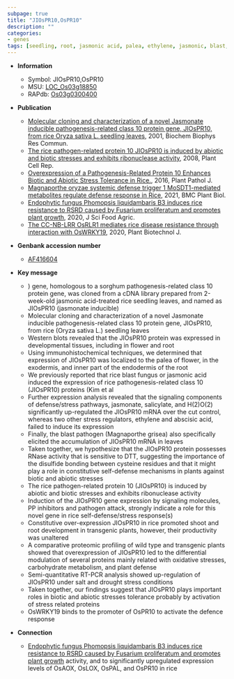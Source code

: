 ```yaml
---
subpage: true
title: "JIOsPR10,OsPR10"
description: ""
categories:
- genes
tags: [seedling, root, jasmonic acid, palea, ethylene, jasmonic, blast, flower, defense, biotic stress, abiotic stress, jasmonate, shoot, development, oxidative stress, drought, salt, tolerance, oxidative, root development, stress, drought stress, drought stress , defence, defence response]
---
```


* **Information**  
    + Symbol: JIOsPR10,OsPR10  
    + MSU: [LOC_Os03g18850](http://rice.plantbiology.msu.edu/cgi-bin/ORF_infopage.cgi?orf=LOC_Os03g18850)  
    + RAPdb: [Os03g0300400](http://rapdb.dna.affrc.go.jp/viewer/gbrowse_details/irgsp1?name=Os03g0300400)  

* **Publication**  
    + [Molecular cloning and characterization of a novel Jasmonate inducible pathogenesis-related class 10 protein gene, JIOsPR10, from rice Oryza sativa L. seedling leaves](http://www.ncbi.nlm.nih.gov/pubmed?term=Molecular+cloning+and+characterization+of+a+novel+Jasmonate+inducible+pathogenesis-related+class+10+protein+gene,+JIOsPR10,+from+rice+Oryza+sativa+L.+seedling+leaves%5BTitle%5D), 2001, Biochem Biophys Res Commun.
    + [The rice pathogen-related protein 10 JIOsPR10 is induced by abiotic and biotic stresses and exhibits ribonuclease activity](http://www.ncbi.nlm.nih.gov/pubmed?term=The+rice+pathogen-related+protein+10+JIOsPR10+is+induced+by+abiotic+and+biotic+stresses+and+exhibits+ribonuclease+activity%5BTitle%5D), 2008, Plant Cell Rep.
    + [Overexpression of a Pathogenesis-Related Protein 10 Enhances Biotic and Abiotic Stress Tolerance in Rice.](http://www.ncbi.nlm.nih.gov/pubmed?term=Overexpression+of+a+Pathogenesis-Related+Protein+10+Enhances+Biotic+and+Abiotic+Stress+Tolerance+in+Rice.%5BTitle%5D), 2016, Plant Pathol J.
    + [Magnaporthe oryzae systemic defense trigger 1 MoSDT1-mediated metabolites regulate defense response in Rice](http://www.ncbi.nlm.nih.gov/pubmed?term=Magnaporthe+oryzae+systemic+defense+trigger+1+MoSDT1-mediated+metabolites+regulate+defense+response+in+Rice%5BTitle%5D), 2021, BMC Plant Biol.
    + [Endophytic fungus Phomopsis liquidambaris B3 induces rice resistance to RSRD caused by Fusarium proliferatum and promotes plant growth](http://www.ncbi.nlm.nih.gov/pubmed?term=Endophytic+fungus+Phomopsis+liquidambaris+B3+induces+rice+resistance+to+RSRD+caused+by+Fusarium+proliferatum+and+promotes+plant+growth%5BTitle%5D), 2020, J Sci Food Agric.
    + [The CC-NB-LRR OsRLR1 mediates rice disease resistance through interaction with OsWRKY19](http://www.ncbi.nlm.nih.gov/pubmed?term=The+CC-NB-LRR+OsRLR1+mediates+rice+disease+resistance+through+interaction+with+OsWRKY19%5BTitle%5D), 2020, Plant Biotechnol J.

* **Genbank accession number**  
    + [AF416604](http://www.ncbi.nlm.nih.gov/nuccore/AF416604)

* **Key message**  
    + ) gene, homologous to a sorghum pathogenesis-related class 10 protein gene, was cloned from a cDNA library prepared from 2-week-old jasmonic acid-treated rice seedling leaves, and named as JIOsPR10 (jasmonate inducible)
    + Molecular cloning and characterization of a novel Jasmonate inducible pathogenesis-related class 10 protein gene, JIOsPR10, from rice (Oryza sativa L.) seedling leaves
    + Western blots revealed that the JIOsPR10 protein was expressed in developmental tissues, including in flower and root
    + Using immunohistochemical techniques, we determined that expression of JIOsPR10 was localized to the palea of flower, in the exodermis, and inner part of the endodermis of the root
    + We previously reported that rice blast fungus or jasmonic acid induced the expression of rice pathogenesis-related class 10 (JIOsPR10) proteins (Kim et al
    + Further expression analysis revealed that the signaling components of defense/stress pathways, jasmonate, salicylate, and H(2)O(2) significantly up-regulated the JIOsPR10 mRNA over the cut control, whereas two other stress regulators, ethylene and abscisic acid, failed to induce its expression
    + Finally, the blast pathogen (Magnaporthe grisea) also specifically elicited the accumulation of JIOsPR10 mRNA in leaves
    + Taken together, we hypothesize that the JIOsPR10 protein possesses RNase activity that is sensitive to DTT, suggesting the importance of the disulfide bonding between cysteine residues and that it might play a role in constitutive self-defense mechanisms in plants against biotic and abiotic stresses
    + The rice pathogen-related protein 10 (JIOsPR10) is induced by abiotic and biotic stresses and exhibits ribonuclease activity
    + Induction of the JIOsPR10 gene expression by signaling molecules, PP inhibitors and pathogen attack, strongly indicate a role for this novel gene in rice self-defense/stress response(s)
    + Constitutive over-expression JIOsPR10 in rice promoted shoot and root development in transgenic plants, however, their productivity was unaltered
    + A comparative proteomic profiling of wild type and transgenic plants showed that overexpression of JIOsPR10 led to the differential modulation of several proteins mainly related with oxidative stresses, carbohydrate metabolism, and plant defense
    + Semi-quantitative RT-PCR analysis showed up-regulation of JIOsPR10 under salt and drought stress conditions
    + Taken together, our findings suggest that JIOsPR10 plays important roles in biotic and abiotic stresses tolerance probably by activation of stress related proteins
    + OsWRKY19 binds to the promoter of OsPR10 to activate the defence response

* **Connection**  
    + [Endophytic fungus Phomopsis liquidambaris B3 induces rice resistance to RSRD caused by Fusarium proliferatum and promotes plant growth](PPO) activity, and to significantly upregulated expression levels of OsAOX, OsLOX, OsPAL, and OsPR10 in rice



